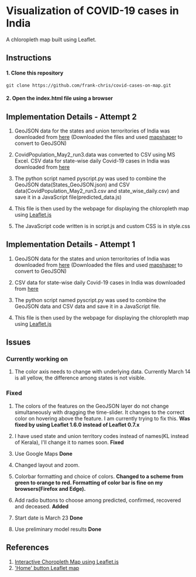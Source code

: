 # Visualization of COVID-19 cases in India

A chloropleth map built using Leaflet. 

## Instructions 

#### 1. Clone this repository    
`git clone https://github.com/frank-chris/covid-cases-on-map.git`

#### 2. Open the index.html file using a browser

## Implementation Details - Attempt 2   

1. GeoJSON data for the states and union terroritories of India was downloaded from [here](https://github.com/datameet/maps)
   (Downloaded the files and used [mapshaper](https://mapshaper.org/) to convert to GeoJSON)

2. CovidPopulation_May2_run3.data was converted to CSV using MS Excel. CSV data for state-wise daily Covid-19 cases in India was downloaded from [here](https://api.covid19india.org/csv/latest/state_wise_daily.csv)

3. The python script named pyscript.py was used to combine the GeoJSON data(States_GeoJSON.json) and CSV data(CovidPopulation_May2_run3.csv and state_wise_daily.csv) and save it in a JavaScript file(predicted_data.js)

4. This file is then used by the webpage for displaying the chloropleth map using [Leaflet.js](https://leafletjs.com/examples/choropleth/)

5. The JavaScript code written is in script.js and custom CSS is in style.css


## Implementation Details - Attempt 1   

1. GeoJSON data for the states and union terroritories of India was downloaded from [here](https://github.com/datameet/maps)
   (Downloaded the files and used [mapshaper](https://mapshaper.org/) to convert to GeoJSON)

2. CSV data for state-wise daily Covid-19 cases in India was downloaded from [here](https://api.covid19india.org/csv/latest/state_wise_daily.csv)

3. The python script named pyscript.py was used to combine the GeoJSON data and CSV data and save it in a JavaScript file. 

4. This file is then used by the webpage for displaying the chloropleth map using [Leaflet.js](https://leafletjs.com/examples/choropleth/)

## Issues

### Currently working on

1. The color axis needs to change with underlying data. Currently March 14 is all yellow, the difference among states is not visible.

### Fixed   
1. The colors of the features on the GeoJSON layer do not change simultaneously with dragging the time-slider. It changes to the correct color on hovering above the feature. I am currently trying to fix this. **Was fixed by using Leaflet 1.6.0 instead of Leaflet 0.7.x** 

2. I have used state and union territory codes instead of names(KL instead of Kerala), I'll change it to names soon. **Fixed**

3. Use Google Maps **Done**

4. Changed layout and zoom. 

5. Colorbar formatting and choice of colors. **Changed to a scheme from green to orange to red. Formatting of color bar is fine on my browsers(Firefox and Edge).** 

6. Add radio buttons to choose among predicted, confirmed, recovered and deceased. **Added**

7. Start date is March 23 **Done**

8. Use preliminary model results **Done**


## References

1. [Interactive Choropleth Map using Leaflet.js](https://leafletjs.com/examples/choropleth/)
2. ['Home' button Leaflet map](https://gis.stackexchange.com/questions/127286/home-button-leaflet-map)

